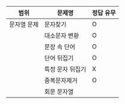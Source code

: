 | 범위     | 문제명       | 정답 유무 |
|--------|-----------|------|
| 문자열 문제 | 문자찾기      | O    |
|        | 대소문자 변환   | O    |
|        | 문장 속 단어   | O    |
|        | 단어 뒤집기    | O    |
|        | 특정 문자 뒤집기 | X    |
|        | 중복문자제거    | O    |
|        | 회문 문자열    |      |
